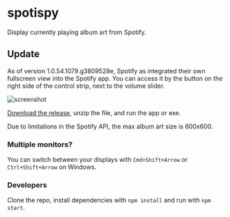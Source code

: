 # spotispy
Display currently playing album art from Spotify.

## Update
As of version 1.0.54.1079.g3809528e, Spotify as integrated their own fullscreen view into the Spotify app. You can access it by the button on the right side of the control strip, next to the volume slider.

![screenshot](http://i.imgur.com/qTb56Nl.jpg)

[Download the release](https://github.com/tma02/spotispy/releases), unzip the file, and run the app or exe.

Due to limitations in the Spotify API, the max album art size is 600x600.

### Multiple monitors?
You can switch between your displays with ```Cmd+Shift+Arrow``` or ```Ctrl+Shift+Arrow``` on Windows.

### Developers
Clone the repo, install dependencies with ```npm install``` and run with ```npm start```.
